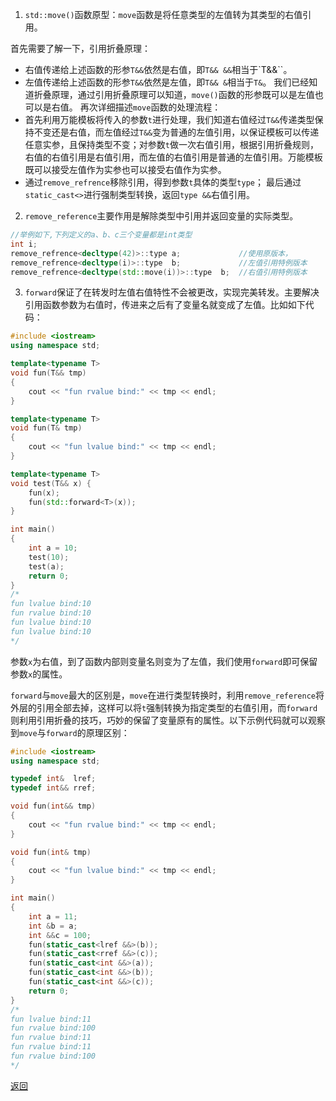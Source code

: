 1. `std::move()`函数原型：`move`函数是将任意类型的左值转为其类型的右值引用。

首先需要了解一下，引用折叠原理：
- 右值传递给上述函数的形参`T&&`依然是右值，即`T&& &&`相当于`T&&``。
- 左值传递给上述函数的形参`T&&`依然是左值，即`T&& &`相当于`T&`。
我们已经知道折叠原理，通过引用折叠原理可以知道，`move()`函数的形参既可以是左值也可以是右值。
再次详细描述`move`函数的处理流程：
- 首先利用万能模板将传入的参数`t`进行处理，我们知道右值经过`T&&`传递类型保持不变还是右值，而左值经过`T&&`变为普通的左值引用，以保证模板可以传递任意实参，且保持类型不变；对参数`t`做一次右值引用，根据引用折叠规则，右值的右值引用是右值引用，而左值的右值引用是普通的左值引用。万能模板既可以接受左值作为实参也可以接受右值作为实参。
- 通过`remove_refrence`移除引用，得到参数`t`具体的类型`type`；
最后通过`static_cast<>`进行强制类型转换，返回`type &&`右值引用。
2. `remove_reference`主要作用是解除类型中引用并返回变量的实际类型。
```cpp
//举例如下,下列定义的a、b、c三个变量都是int类型
int i;
remove_refrence<decltype(42)>::type a;             //使用原版本，
remove_refrence<decltype(i)>::type  b;             //左值引用特例版本
remove_refrence<decltype(std::move(i))>::type  b;  //右值引用特例版本
```
3. `forward`保证了在转发时左值右值特性不会被更改，实现完美转发。主要解决引用函数参数为右值时，传进来之后有了变量名就变成了左值。比如如下代码：
```cpp
#include <iostream>
using namespace std;

template<typename T>
void fun(T&& tmp) 
{ 
    cout << "fun rvalue bind:" << tmp << endl; 
} 

template<typename T>
void fun(T& tmp) 
{ 
    cout << "fun lvalue bind:" << tmp << endl; 
} 

template<typename T>
void test(T&& x) {
    fun(x);
    fun(std::forward<T>(x));
}

int main() 
{ 
    int a = 10;
    test(10);
    test(a);
    return 0;
}
/*
fun lvalue bind:10
fun rvalue bind:10
fun lvalue bind:10
fun lvalue bind:10
*/
```
参数`x`为右值，到了函数内部则变量名则变为了左值，我们使用`forward`即可保留参数`x`的属性。

`forward`与`move`最大的区别是，`move`在进行类型转换时，利用`remove_reference`将外层的引用全部去掉，这样可以将`t`强制转换为指定类型的右值引用，而`forward`则利用引用折叠的技巧，巧妙的保留了变量原有的属性。以下示例代码就可以观察到`move`与`forward`的原理区别：
```cpp
#include <iostream>
using namespace std;

typedef int&  lref;
typedef int&& rref;

void fun(int&& tmp) 
{ 
    cout << "fun rvalue bind:" << tmp << endl; 
} 

void fun(int& tmp) 
{ 
    cout << "fun lvalue bind:" << tmp << endl; 
} 

int main() 
{ 
    int a = 11; 
	int &b = a;
	int &&c = 100;
	fun(static_cast<lref &&>(b));
	fun(static_cast<rref &&>(c));
	fun(static_cast<int &&>(a));
	fun(static_cast<int &&>(b));
	fun(static_cast<int &&>(c));
    return 0;
}
/*
fun lvalue bind:11
fun rvalue bind:100
fun rvalue bind:11
fun rvalue bind:11
fun rvalue bind:100
*/
```

[返回](C++语言特性相关/readme)